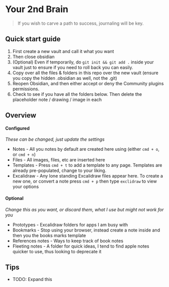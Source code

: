 # Your 2nd Brain

> If you wish to carve a path to success, journaling will be key.

## Quick start guide

1. First create a new vault and call it what you want
2. Then close obsidian
3. (Optional) Even if temporarily, do `git init && git add .` inside your vault just to ensure if you need to roll back you can easily.
4. Copy over all the files & folders in this repo over the new vault (ensure you copy the hidden .obsidian as well, not the .git)
5. Reopen Obsidian, and then either accept or deny the Community plugins permissions.
6. Check to see if you have all the folders below. Then delete the placeholder note / drawing / image in each


## Overview

#### Configured
*These can be changed, just update the settings*

- Notes - All you notes by default are created here using (either  `cmd + o`, or `cmd + n`)
- Files - All images, files, etc are inserted here
- Templates - Press `cmd + t` to add a template to any page. Templates are already pre-populated, change to your liking.
- Excalidraw - Any lone standing Excalidraw files appear here. To create a new one, or convert a note press `cmd + p` then type `exclidraw` to view your options

#### Optional
*Change this as you want, or discard them, what I use but might not work for you*

- Prototypes - Excalidraw folders for apps I am busy with
- Bookmarks - Stop using your browser, instead create a note inside and then you the books marks template
- References notes - Ways to keep track of book notes
- Fleeting notes - A folder for quick ideas, I tend to find apple notes quicker to use, thus looking to deprecate it


## Tips

- TODO: Expand this 



